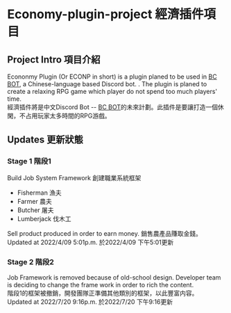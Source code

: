 # **Economy-plugin-project 經濟插件項目**

## Project Intro 項目介紹  
Econonmy Plugin (Or ECONP in short) is a plugin planed to be used in [BC BOT](https://www.bcbot.fun/), a Chinese-language based Discord bot. . The plugin is planed to create a relaxing RPG game which player do not spend too much players' time.  
經濟插件將是中文Discord Bot -- [BC BOT](https://www.bcbot.fun/)的未來計劃。此插件是要讓打造一個休閑，不占用玩家太多時間的RPG游戲。  

## Updates 更新狀態

### Stage 1 階段1
Build Job System Framework 創建職業系統框架
- Fisherman 漁夫
- Farmer 農夫
- Butcher 屠夫
- Lumberjack 伐木工  

Sell product produced in order to earn money. 銷售農產品賺取金錢。  
Updated at 2022/4/09 5:01p.m. 於2022/4/09 下午5:01更新  

### Stage 2 階段2
Job Framework is removed because of old-school design. Developer team is deciding to change the frame work in order to rich the content.  
階段1的框架被撤銷，開發團隊正準備其他類別的框架，以此豐富内容。  
Updated at 2022/7/20 9:16p.m. 於2022/7/20 下午9:16更新

